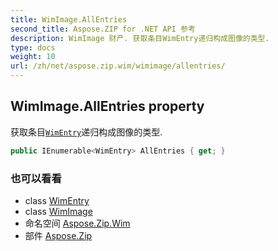 ```yaml
---
title: WimImage.AllEntries
second_title: Aspose.ZIP for .NET API 参考
description: WimImage 财产. 获取条目WimEntry递归构成图像的类型.
type: docs
weight: 10
url: /zh/net/aspose.zip.wim/wimimage/allentries/
---
```

## WimImage.AllEntries property

获取条目[`WimEntry`](../../wimentry/)递归构成图像的类型.

```csharp
public IEnumerable<WimEntry> AllEntries { get; }
```

### 也可以看看

* class [WimEntry](../../wimentry/)
* class [WimImage](../)
* 命名空间 [Aspose.Zip.Wim](../../wimimage/)
* 部件 [Aspose.Zip](../../../)


